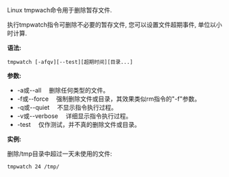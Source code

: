 Linux tmpwach命令用于删除暂存文件.

执行tmpwatch指令可删除不必要的暂存文件, 您可以设置文件超期事件, 单位以小时计算.

**语法:**

```
tmpwatch [-afqv][--test][超期时间][目录...]
```

**参数:**

- -a或--all 　删除任何类型的文件。
- -f或--force 　强制删除文件或目录，其效果类似rm指令的"-f"参数。
- -q或--quiet 　不显示指令执行过程。
- -v或--verbose 　详细显示指令执行过程。
- -test 　仅作测试，并不真的删除文件或目录。

**实例:**

删除/tmp目录中超过一天未使用的文件:

```
tmpwatch 24 /tmp/
```

